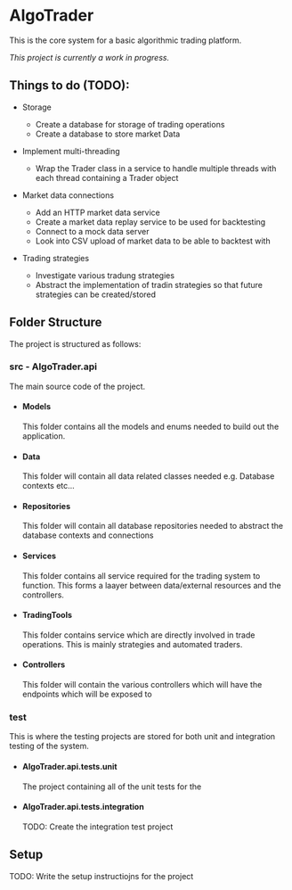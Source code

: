 # AlgoTrader

This is the core system for a basic algorithmic trading platform.

_This project is currently a work in progress._

## Things to do (TODO):

- Storage

  - Create a database for storage of trading operations
  - Create a database to store market Data

- Implement multi-threading

  - Wrap the Trader class in a service to handle multiple threads with each thread containing a Trader object

- Market data connections

  - Add an HTTP market data service
  - Create a market data replay service to be used for backtesting
  - Connect to a mock data server
  - Look into CSV upload of market data to be able to backtest with

- Trading strategies
  - Investigate various tradung strategies
  - Abstract the implementation of tradin strategies so that future strategies can be created/stored

## Folder Structure

The project is structured as follows:

### **src** - AlgoTrader.api

The main source code of the project.

- #### Models

  This folder contains all the models and enums needed to build out the application.

- #### Data

  This folder will contain all data related classes needed e.g. Database contexts etc...

- #### Repositories

  This folder will contain all database repositories needed to abstract the database contexts and connections

- #### Services

  This folder contains all service required for the trading system to function. This forms a laayer between data/external resources and the controllers.

- #### TradingTools

  This folder contains service which are directly involved in trade operations. This is mainly strategies and automated traders.

- #### Controllers
  This folder will contain the various controllers which will have the endpoints which will be exposed to

### test

This is where the testing projects are stored for both unit and integration testing of the system.

- #### AlgoTrader.api.tests.unit

  The project containing all of the unit tests for the

- #### AlgoTrader.api.tests.integration

  TODO: Create the integration test project

## Setup

TODO: Write the setup instructiojns for the project
